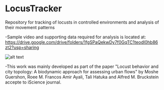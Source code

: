 # LocusTracker
Repository for tracking of locusts in controlled environments and analysis of their movement patterns

-Sample video and supporting data required for analysis is located at: https://drive.google.com/drive/folders/1fgSPaQekwDy7f0GqTC1teodI0hb86zt2?usp=sharing 


![alt text](https://github.com/RoeeFrancos1990/LocusTracker/blob/master/LocusTracker.png?raw=true)

-This work was mainly developed as part of the paper "Locust behavior and city topology: A biodynamic approach for assessing urban flows" by Moshe Guershon, Roee M. Francos Amir Ayali, Tali Hatuka and Alfred M. Bruckstein accepte to iScience journal.
